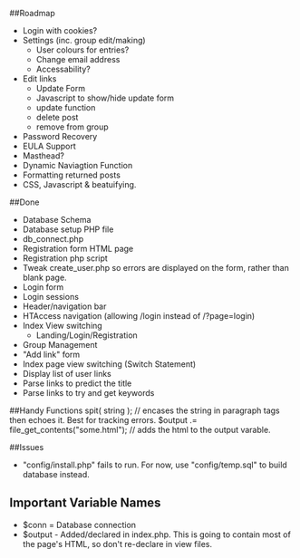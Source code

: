 ##Roadmap

- Login with cookies?
- Settings (inc. group edit/making)
	- User colours for entries?
	- Change email address
	- Accessability?
- Edit links
	- Update Form
	- Javascript to show/hide update form
	- update function
	- delete post
	- remove  from group
- Password Recovery
- EULA Support
- Masthead? 
- Dynamic Naviagtion Function
- Formatting returned posts
- CSS, Javascript & beatuifying. 

##Done
- Database Schema
- Database setup PHP file
- db_connect.php
- Registration form HTML page 
- Registration php script
- Tweak create_user.php so errors are displayed on the form, rather than blank page.
- Login form
- Login sessions
- Header/navigation bar
- HTAccess navigation (allowing /login instead of /?page=login)
- Index View switching
	- Landing/Login/Registration
- Group Management
- "Add link" form
- Index page view switching (Switch Statement)
- Display list of user links
- Parse links to predict the title
- Parse links to try and get keywords
 
##Handy Functions
spit( string ); // encases the string in paragraph tags then echoes it. Best for tracking errors.
$output .= file_get_contents("some.html"); // adds the html to the output varable.

##Issues
- "config/install.php" fails to run. For now, use "config/temp.sql" to build database instead.

## Important Variable Names
- $conn = Database connection
- $output - Added/declared in index.php. This is going to contain most of the page's HTML, so don't re-declare in view files.
